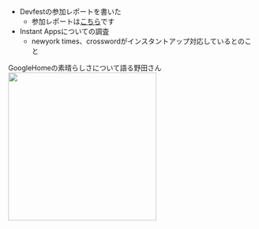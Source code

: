* Devfestの参加レポートを書いた
    * 参加レポートは[こちら]()です
* Instant Appsについての調査
    * newyork times、crosswordがインスタントアップ対応しているとのこと




GoogleHomeの素晴らしさについて語る野田さん
<img src="" width="300">



